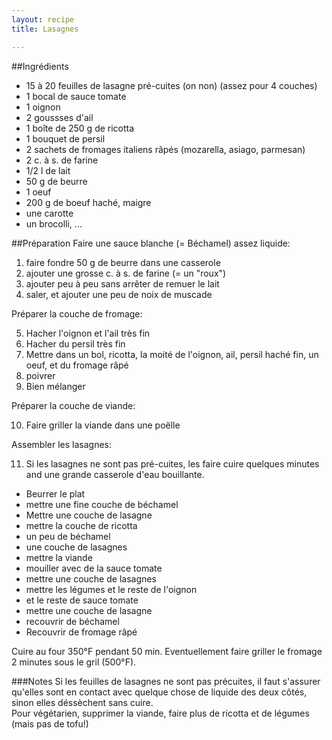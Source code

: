 ```yaml
---
layout: recipe
title: Lasagnes 

---
```


##Ingrédients
* 15 à 20 feuilles de lasagne pré-cuites (on non) (assez pour 4 couches)
* 1 bocal de sauce tomate
* 1 oignon
* 2 goussses d'ail
* 1 boîte de 250 g de ricotta
* 1 bouquet de persil
* 2 sachets de fromages italiens râpés (mozarella, asiago, parmesan)
* 2 c. à s. de farine
* 1/2 l de lait
* 50 g de beurre
* 1 oeuf
* 200 g de boeuf haché, maigre
* une carotte
* un brocolli, ...

##Préparation
Faire une sauce blanche (= Béchamel) assez liquide:

1. faire fondre 50 g de beurre dans une casserole
2. ajouter une grosse c. à s. de farine (= un "roux")
3. ajouter peu à peu sans arrêter de remuer le lait
4. saler, et ajouter une peu de noix de muscade

Préparer la couche de fromage:

5. Hacher l'oignon et l'ail très fin
6. Hacher du persil très fin
7. Mettre dans un bol, ricotta, la moité de l'oignon, ail, persil haché fin, un oeuf, et du fromage râpé
8. poivrer
9. Bien mélanger

Préparer la couche de viande:

10. Faire griller la viande dans une poëlle

Assembler les lasagnes:

11. Si les lasagnes ne sont pas pré-cuites, les faire cuire quelques minutes and une grande casserole d'eau bouillante.
* Beurrer le plat
* mettre une fine couche de béchamel
* Mettre une couche de lasagne
* mettre la couche de ricotta
* un peu de béchamel
* une couche de lasagnes
* mettre la viande
* mouiller avec de la sauce tomate
* mettre une couche de lasagnes
* mettre les légumes et le reste de l'oignon
* et le reste de sauce tomate
* mettre une couche de lasagne
* recouvrir de béchamel
* Recouvrir de fromage râpé

Cuire au four 350°F pendant 50 min. Eventuellement faire griller le fromage 2 minutes sous le gril (500°F).

###Notes
Si les feuilles de lasagnes ne sont pas précuites, il faut s'assurer qu'elles sont en contact avec quelque chose de liquide des deux côtés, sinon elles déssèchent sans cuire.   
Pour végétarien, supprimer la viande, faire plus de ricotta et de légumes (mais pas de tofu!)




